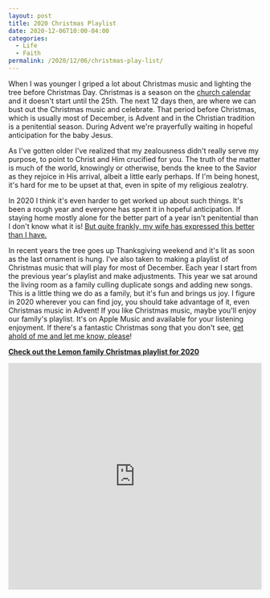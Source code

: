 ```yaml
---
layout: post
title: 2020 Christmas Playlist
date: 2020-12-06T10:00-04:00
categories:
  - Life
  - Faith
permalink: /2020/12/06/christmas-play-list/
---
```


When I was younger I griped a lot about Christmas music and lighting the tree before Christmas Day. Christmas is a season on the <a href="http://sanctus.org/2020/12">church calendar</a> and it doesn't start until the 25th. The next 12 days then, are where we can bust out the Christmas music and celebrate. That period before Christmas, which is usually most of December, is Advent and in the Christian tradition is a penitential season. During Advent we're prayerfully waiting in hopeful anticipation for the baby Jesus.

As I've gotten older I've realized that my zealousness didn't really serve my purpose, to point to Christ and Him crucified for you. The truth of the matter is much of the world, knowingly or otherwise, bends the knee to the Savior as they rejoice in His arrival, albeit a little early perhaps. If I'm being honest, it's hard for me to be upset at that, even in spite of my religious zealotry.

In 2020 I think it's even harder to get worked up about such things. It's been a rough year and everyone has spent it in hopeful anticipation. If staying home mostly alone for the better part of a year isn't penitential than I don't know what it is! [But quite frankly, my wife has expressed this better than I have.](https://saralemon.com/2020/12/happy-new-year/)

In recent years the tree goes up Thanksgiving weekend and it's lit as soon as the last ornament is hung. I've also taken to making a playlist of Christmas music that will play for most of December. Each year I start from the previous year's playlist and make adjustments. This year we sat around the living room as a family culling duplicate songs and adding new songs. This is a little thing we do as a family, but it's fun and brings us joy. I figure in 2020 wherever you can find joy, you should take advantage of it, even Christmas music in Advent! If you like Christmas music, maybe you'll enjoy our family's playlist. It's on Apple Music and available for your listening enjoyment. If there's a fantastic Christmas song that you don't see, [get ahold of me and let me know, please](/contact)!

[**Check out the Lemon family Christmas playlist for 2020**](https://music.apple.com/us/playlist/christmas-2020/pl.u-Bq3eH9MpNx)

<!-- excerpt -->

<iframe allow="autoplay *; encrypted-media *; fullscreen *" frameborder="0" height="450" style="width:100%;max-width:660px;overflow:hidden;background:transparent;margin-left:auto;margin-right:auto;display:block;" sandbox="allow-forms allow-popups allow-same-origin allow-scripts allow-storage-access-by-user-activation allow-top-navigation-by-user-activation" src="https://embed.music.apple.com/us/playlist/christmas-2020/pl.u-Bq3eH9MpNx"></iframe>
